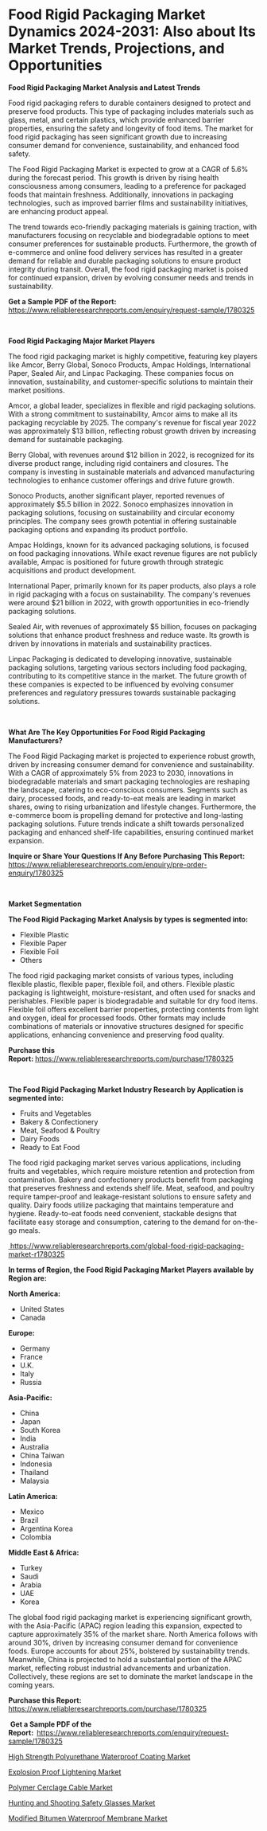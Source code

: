<p><h1>Food Rigid Packaging Market Dynamics 2024-2031: Also about Its Market Trends, Projections, and Opportunities</h1></p><p><strong>Food Rigid Packaging Market Analysis and Latest Trends</strong></p>
<p><p>Food rigid packaging refers to durable containers designed to protect and preserve food products. This type of packaging includes materials such as glass, metal, and certain plastics, which provide enhanced barrier properties, ensuring the safety and longevity of food items. The market for food rigid packaging has seen significant growth due to increasing consumer demand for convenience, sustainability, and enhanced food safety.</p><p>The Food Rigid Packaging Market is expected to grow at a CAGR of 5.6% during the forecast period. This growth is driven by rising health consciousness among consumers, leading to a preference for packaged foods that maintain freshness. Additionally, innovations in packaging technologies, such as improved barrier films and sustainability initiatives, are enhancing product appeal. </p><p>The trend towards eco-friendly packaging materials is gaining traction, with manufacturers focusing on recyclable and biodegradable options to meet consumer preferences for sustainable products. Furthermore, the growth of e-commerce and online food delivery services has resulted in a greater demand for reliable and durable packaging solutions to ensure product integrity during transit. Overall, the food rigid packaging market is poised for continued expansion, driven by evolving consumer needs and trends in sustainability.</p></p>
<p><strong>Get a Sample PDF of the Report:&nbsp;</strong> <a href="https://www.reliableresearchreports.com/enquiry/request-sample/1780325?utm_campaign=7&utm_medium=2&utm_source=Github&utm_content=ia&utm_term=13102024&utm_id=food-rigid-packaging">https://www.reliableresearchreports.com/enquiry/request-sample/1780325</a></p>
<p>&nbsp;</p>
<p><strong>Food Rigid Packaging Major Market Players</strong></p>
<p><p>The food rigid packaging market is highly competitive, featuring key players like Amcor, Berry Global, Sonoco Products, Ampac Holdings, International Paper, Sealed Air, and Linpac Packaging. These companies focus on innovation, sustainability, and customer-specific solutions to maintain their market positions.</p><p>Amcor, a global leader, specializes in flexible and rigid packaging solutions. With a strong commitment to sustainability, Amcor aims to make all its packaging recyclable by 2025. The company's revenue for fiscal year 2022 was approximately $13 billion, reflecting robust growth driven by increasing demand for sustainable packaging.</p><p>Berry Global, with revenues around $12 billion in 2022, is recognized for its diverse product range, including rigid containers and closures. The company is investing in sustainable materials and advanced manufacturing technologies to enhance customer offerings and drive future growth.</p><p>Sonoco Products, another significant player, reported revenues of approximately $5.5 billion in 2022. Sonoco emphasizes innovation in packaging solutions, focusing on sustainability and circular economy principles. The company sees growth potential in offering sustainable packaging options and expanding its product portfolio.</p><p>Ampac Holdings, known for its advanced packaging solutions, is focused on food packaging innovations. While exact revenue figures are not publicly available, Ampac is positioned for future growth through strategic acquisitions and product development.</p><p>International Paper, primarily known for its paper products, also plays a role in rigid packaging with a focus on sustainability. The company's revenues were around $21 billion in 2022, with growth opportunities in eco-friendly packaging solutions. </p><p>Sealed Air, with revenues of approximately $5 billion, focuses on packaging solutions that enhance product freshness and reduce waste. Its growth is driven by innovations in materials and sustainability practices.</p><p>Linpac Packaging is dedicated to developing innovative, sustainable packaging solutions, targeting various sectors including food packaging, contributing to its competitive stance in the market. The future growth of these companies is expected to be influenced by evolving consumer preferences and regulatory pressures towards sustainable packaging solutions.</p></p>
<p>&nbsp;</p>
<p><strong>What Are The Key Opportunities For Food Rigid Packaging Manufacturers?</strong></p>
<p><p>The Food Rigid Packaging market is projected to experience robust growth, driven by increasing consumer demand for convenience and sustainability. With a CAGR of approximately 5% from 2023 to 2030, innovations in biodegradable materials and smart packaging technologies are reshaping the landscape, catering to eco-conscious consumers. Segments such as dairy, processed foods, and ready-to-eat meals are leading in market shares, owing to rising urbanization and lifestyle changes. Furthermore, the e-commerce boom is propelling demand for protective and long-lasting packaging solutions. Future trends indicate a shift towards personalized packaging and enhanced shelf-life capabilities, ensuring continued market expansion.</p></p>
<p><strong>Inquire or Share Your Questions If Any Before Purchasing This Report:</strong> <a href="https://www.reliableresearchreports.com/enquiry/pre-order-enquiry/1780325?utm_campaign=7&utm_medium=2&utm_source=Github&utm_content=ia&utm_term=13102024&utm_id=food-rigid-packaging">https://www.reliableresearchreports.com/enquiry/pre-order-enquiry/1780325</a></p>
<p>&nbsp;</p>
<p><strong>Market Segmentation</strong></p>
<p><strong>The Food Rigid Packaging Market Analysis by types is segmented into:</strong></p>
<p><ul><li>Flexible Plastic</li><li>Flexible Paper</li><li>Flexible Foil</li><li>Others</li></ul></p>
<p><p>The food rigid packaging market consists of various types, including flexible plastic, flexible paper, flexible foil, and others. Flexible plastic packaging is lightweight, moisture-resistant, and often used for snacks and perishables. Flexible paper is biodegradable and suitable for dry food items. Flexible foil offers excellent barrier properties, protecting contents from light and oxygen, ideal for processed foods. Other formats may include combinations of materials or innovative structures designed for specific applications, enhancing convenience and preserving food quality.</p></p>
<p><strong>Purchase this Report:&nbsp;</strong><a href="https://www.reliableresearchreports.com/purchase/1780325?utm_campaign=7&utm_medium=2&utm_source=Github&utm_content=ia&utm_term=13102024&utm_id=food-rigid-packaging">https://www.reliableresearchreports.com/purchase/1780325</a></p>
<p>&nbsp;</p>
<p><strong>The Food Rigid Packaging Market Industry Research by Application is segmented into:</strong></p>
<p><ul><li>Fruits and Vegetables</li><li>Bakery & Confectionery</li><li>Meat, Seafood & Poultry</li><li>Dairy Foods</li><li>Ready to Eat Food</li></ul></p>
<p><p>The food rigid packaging market serves various applications, including fruits and vegetables, which require moisture retention and protection from contamination. Bakery and confectionery products benefit from packaging that preserves freshness and extends shelf life. Meat, seafood, and poultry require tamper-proof and leakage-resistant solutions to ensure safety and quality. Dairy foods utilize packaging that maintains temperature and hygiene. Ready-to-eat foods need convenient, stackable designs that facilitate easy storage and consumption, catering to the demand for on-the-go meals.</p></p>
<p><a href="https://www.reliableresearchreports.com/global-food-rigid-packaging-market-r1780325?utm_campaign=7&utm_medium=2&utm_source=Github&utm_content=ia&utm_term=13102024&utm_id=food-rigid-packaging">&nbsp;https://www.reliableresearchreports.com/global-food-rigid-packaging-market-r1780325</a></p>
<p><strong>In terms of Region, the Food Rigid Packaging Market Players available by Region are:</strong></p>
<p>
    <p> <strong> North America: </strong>
        <ul>
            <li>United States</li>
            <li>Canada</li>
        </ul>
        </p> 
    <p> <strong> Europe: </strong>
        <ul>
            <li>Germany</li>
            <li>France</li>
            <li>U.K.</li>
            <li>Italy</li>
            <li>Russia</li>
        </ul>
        </p> 
    <p> <strong> Asia-Pacific: </strong>
        <ul>
            <li>China</li>
            <li>Japan</li>
            <li>South Korea</li>
            <li>India</li>
            <li>Australia</li>
            <li>China Taiwan</li>
            <li>Indonesia</li>
            <li>Thailand</li>
            <li>Malaysia</li>
        </ul>
        </p> 
    <p> <strong> Latin America: </strong>
        <ul>
            <li>Mexico</li>
            <li>Brazil</li>
            <li>Argentina Korea</li>
            <li>Colombia</li>
        </ul>
        </p> 
    <p> <strong> Middle East & Africa: </strong>
        <ul>
            <li>Turkey</li>
            <li>Saudi</li>
            <li>Arabia</li>
            <li>UAE</li>
            <li>Korea</li>
        </ul>
    </p>
    </p>
<p><p>The global food rigid packaging market is experiencing significant growth, with the Asia-Pacific (APAC) region leading this expansion, expected to capture approximately 35% of the market share. North America follows with around 30%, driven by increasing consumer demand for convenience foods. Europe accounts for about 25%, bolstered by sustainability trends. Meanwhile, China is projected to hold a substantial portion of the APAC market, reflecting robust industrial advancements and urbanization. Collectively, these regions are set to dominate the market landscape in the coming years.</p></p>
<p><strong>Purchase this Report: </strong><a href="https://www.reliableresearchreports.com/purchase/1780325?utm_campaign=7&utm_medium=2&utm_source=Github&utm_content=ia&utm_term=13102024&utm_id=food-rigid-packaging">https://www.reliableresearchreports.com/purchase/1780325</a></p>
<p>&nbsp;<strong>Get a Sample PDF of the Report:&nbsp;&nbsp;</strong><a href="https://www.reliableresearchreports.com/enquiry/request-sample/1780325?utm_campaign=7&utm_medium=2&utm_source=Github&utm_content=ia&utm_term=13102024&utm_id=food-rigid-packaging">https://www.reliableresearchreports.com/enquiry/request-sample/1780325</a></p>
<p><strong></strong></p>
<p><p><a href="https://github.com/MelgarBasny/Market-Research-Report-List-1/blob/main/high-strength-polyurethane-waterproof-coating-market.md?utm_campaign=7&utm_medium=2&utm_source=Github&utm_content=ia&utm_term=13102024&utm_id=food-rigid-packaging">High Strength Polyurethane Waterproof Coating Market</a></p><p><a href="https://www.linkedin.com/pulse/emerging-trends-explosion-proof-lightening-market-detailed-yloxe?utm_campaign=7&utm_medium=2&utm_source=Github&utm_content=ia&utm_term=13102024&utm_id=food-rigid-packaging">Explosion Proof Lightening Market</a></p><p><a href="https://www.linkedin.com/pulse/global-polymer-cerclage-cable-market-analysis-trends-forecasts-imuse?utm_campaign=7&utm_medium=2&utm_source=Github&utm_content=ia&utm_term=13102024&utm_id=food-rigid-packaging">Polymer Cerclage Cable Market</a></p><p><a href="https://www.linkedin.com/pulse/insights-hunting-shooting-safety-glasses-market-players-size-rhkje?utm_campaign=7&utm_medium=2&utm_source=Github&utm_content=ia&utm_term=13102024&utm_id=food-rigid-packaging">Hunting and Shooting Safety Glasses Market</a></p><p><a href="https://github.com/MarilynDouglas476/Market-Research-Report-List-1/blob/main/modified-bitumen-waterproof-membrane-market.md?utm_campaign=7&utm_medium=2&utm_source=Github&utm_content=ia&utm_term=13102024&utm_id=food-rigid-packaging">Modified Bitumen Waterproof Membrane Market</a></p></p>